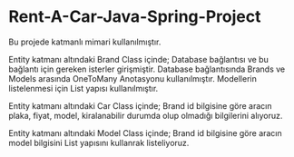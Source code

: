 # Rent-A-Car-Java-Spring-Project

Bu projede katmanlı mimari kullanılmıştır.

Entity katmanı altındaki Brand Class içinde;
Database bağlantısı ve bu bağlantı için gereken isterler girişmiştir. 
Database bağlantısında Brands ve Models arasında OneToMany Anotasyonu kullanılmıştır. 
Modellerin listelenmesi için List yapısı kullanılmıştır.

Entity katmanı altındaki Car Class içinde;
Brand id bilgisine göre aracın plaka, fiyat, model, kiralanabilir durumda olup olmadığı bilgilerini alıyoruz.

Entity katmanı altındaki Model Class içinde;
Brand id bilgisine göre aracın model bilgisini List yapısını kullanrak listeliyoruz.
